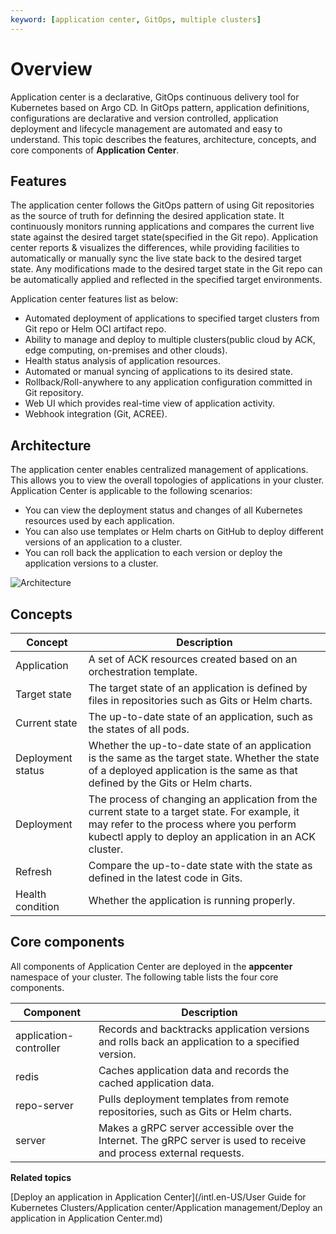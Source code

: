 ```yaml
---
keyword: [application center, GitOps, multiple clusters]
---
```


# Overview

Application center is a declarative, GitOps continuous delivery tool for Kubernetes based on Argo CD. In GitOps pattern, application definitions, configurations are declarative and version controlled, application deployment and lifecycle management are automated and easy to understand. This topic describes the features, architecture, concepts, and core components of **Application Center**.

## Features

The application center follows the GitOps pattern of using Git repositories as the source of truth for definning the desired application state. It continuously monitors running applications and compares the current live state against the desired target state\(specified in the Git repo\). Application center reports & visualizes the differences, while providing facilities to automatically or manually sync the live state back to the desired target state. Any modifications made to the desired target state in the Git repo can be automatically applied and reflected in the specified target environments.

Application center features list as below:

-   Automated deployment of applications to specified target clusters from Git repo or Helm OCI artifact repo.
-   Ability to manage and deploy to multiple clusters\(public cloud by ACK, edge computing, on-premises and other clouds\).
-   Health status analysis of application resources.
-   Automated or manual syncing of applications to its desired state.
-   Rollback/Roll-anywhere to any application configuration committed in Git repository.
-   Web UI which provides real-time view of application activity.
-   Webhook integration \(Git, ACREE\).

## Architecture

The application center enables centralized management of applications. This allows you to view the overall topologies of applications in your cluster. Application Center is applicable to the following scenarios:

-   You can view the deployment status and changes of all Kubernetes resources used by each application.
-   You can also use templates or Helm charts on GitHub to deploy different versions of an application to a cluster.
-   You can roll back the application to each version or deploy the application versions to a cluster.

![Architecture](https://static-aliyun-doc.oss-accelerate.aliyuncs.com/assets/img/en-US/7855359951/p127895.png)

## Concepts

|Concept|Description|
|-------|-----------|
|Application|A set of ACK resources created based on an orchestration template.|
|Target state|The target state of an application is defined by files in repositories such as Gits or Helm charts.|
|Current state|The up-to-date state of an application, such as the states of all pods.|
|Deployment status|Whether the up-to-date state of an application is the same as the target state. Whether the state of a deployed application is the same as that defined by the Gits or Helm charts.|
|Deployment|The process of changing an application from the current state to a target state. For example, it may refer to the process where you perform kubectl apply to deploy an application in an ACK cluster.|
|Refresh|Compare the up-to-date state with the state as defined in the latest code in Gits.|
|Health condition|Whether the application is running properly.|

## Core components

All components of Application Center are deployed in the **appcenter** namespace of your cluster. The following table lists the four core components.

|Component|Description|
|---------|-----------|
|application-controller|Records and backtracks application versions and rolls back an application to a specified version.|
|redis|Caches application data and records the cached application data.|
|repo-server|Pulls deployment templates from remote repositories, such as Gits or Helm charts.|
|server|Makes a gRPC server accessible over the Internet. The gRPC server is used to receive and process external requests.|

**Related topics**  


[Deploy an application in Application Center](/intl.en-US/User Guide for Kubernetes Clusters/Application center/Application management/Deploy an application in Application Center.md)

